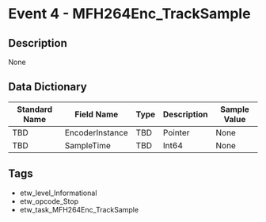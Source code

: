 # Event 4 - MFH264Enc_TrackSample

## Description
None

## Data Dictionary
|Standard Name|Field Name|Type|Description|Sample Value|
|---|---|---|---|---|
|TBD|EncoderInstance|TBD|Pointer|None|None|
|TBD|SampleTime|TBD|Int64|None|None|

## Tags
* etw_level_Informational
* etw_opcode_Stop
* etw_task_MFH264Enc_TrackSample